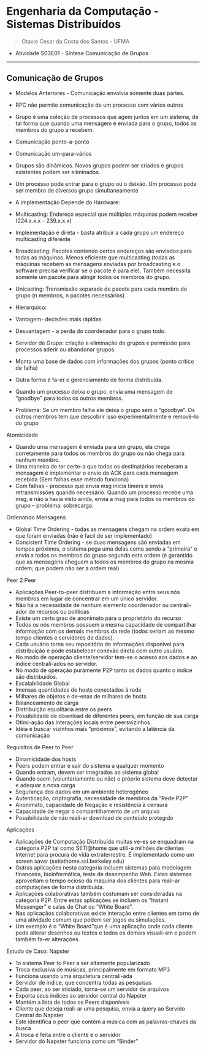 # Engenharia da Computação - Sistemas Distribuídos
> Otavio Cesar da Costa dos Santos - UFMA

- Atividade S03E01 - Síntese Comunicação de Grupos

---
## Comunicação de Grupos

- Modelos Anteriores - Comunicação envolvia somente duas partes.
- RPC não permite comunicação de um processo com vários outros
- Grupo é uma coleção de processos que agem juntos em um sistema, de tal forma que quando uma mensagem é enviada para o grupo, todos os membros do grupo a recebem.
- Comunicação ponto-a-ponto
- Comunicação um-para-vários
- Grupos são dinâmicos. Novos grupos podem ser criados e grupos existentes podem ser eliminados. 
- Um processo pode entrar para o grupo ou o deixáo. Um processo pode ser membro de diversos grupo simultaneamente
- A implementação Depende do Hardware:
- Multicasting: Endereço especial que múltiplas máquinas podem receber (224.x.x.x – 239.x.x.x)
- Implementação é direta - basta atribuir a cada grupo um endereço multicasting diferente

- Broadcasting: Pacotes contendo certos endereços são enviados para todas as máquinas. Menos eficiente que multicasting (todas as máquinas recebem as mensagens enviadas por broadcasting e o software precisa verificar se o pacote é para ele). Também necessita somente um pacote para atingir todos os membros do grupo.
- Unicasting: Transmissão separada de pacote para cada membro do grupo (n membros, n pacotes necessários)
- Hierarquico:
- Vantagem- decisões mais rápidas
- Desvantagem - a perda do coordenador para o grupo todo.
- Servidor de Grupo: criação e eliminação de grupos e permissão para processos aderir ou abandonar grupos.
- Monta uma base de dados com informações dos grupos (ponto crítico de falha)
- Outra forma é fa-er o gerenciamento de forma distribuída.
- Quando um processo deixa o grupo, envia uma mensagem de “goodbye” para todos os outros membros.
- Problema: Se um membro falha ele deixa o grupo sem o “goodbye”. Os outros membros tem que descobrir isso experimentalmente e removê-lo do grupo

Atomicidade

- Quando uma mensagem é enviada para um grupo, ela chega corretamente para todos os membros do grupo ou não chega para nenhum membro.
- Uma maneira de ter certe-a que todos os destinatários receberam a mensagem é implementar o envio do ACK para cada mensagem recebida (Sem falhas esse método funciona)
- Com falhas - processo que envia msg inicia timers e envia retransmissões quando necessário. Quando um processo recebe uma msg, e não a havia visto ainda, envia a msg para todos os membros do grupo – problema: sobrecarga.

Ordenando Mensagens

- Global Time Ordering - todas as mensagens chegam na ordem exata em que foram enviadas (não é facil de ser implementado)
- Consistent Time Ordering - se duas mensagens são enviadas em tempos próximos, o sistema pega uma delas como sendo a “primeira” e envia a todos os membros do grupo segundo esta ordem (é garantido que as mensagens cheguem a todos os membros do grupo na mesma ordem; que podem não ser a ordem real)

Peer 2 Peer

- Aplicações Peer-to-peer distribuem a informação entre seus nós membros em lugar de concentrar em um único servidor.
- Não há a necessidade de nenhum elemento coordenador ou centrali-ador de recursos ou políticas
- Existe um certo grau de anonimato para o proprietário do recurso
- Todos os nós membros possuem a mesma capacidade de compartilhar informação com os demais membros da rede (todos seriam ao mesmo tempo clientes e servidores de dados).
- Cada usuário torna seu repositório de informações disponível para distribuição e pode estabelecer conexão direta com outro usuário.
- No modo de operação cliente/servidor tem-se o acesso aos dados e ao índice centrali-ados no servidor.
- No modo de operação puramente P2P tanto os dados quanto o índice são distribuídos.
- Escalabilidade Global
- Imensas quantidades de hosts conectados à rede
- Milhares de objetos e de-enas de milhares de hosts
- Balanceamento de carga
- Distribuição equalitária entre os peers
- Possibilidade de download de diferentes peers, em função
de sua carga
- Otimi-ação das interações locais entre peersvizinhos
- Idéia é buscar vizinhos mais “próximos”, evitando a
latência da comunicação

Requisitos de Peer to Peer
- Dinamicidade dos hosts
- Peers podem entrar e sair do sistema a qualquer momento
- Quando entram, devem ser integrados ao sistema global
- Quando saem (voluntariamente ou não) o próprio sistema deve detectar e adequar a nova carga
- Segurança dos dados em um ambiente heterogêneo
- Autenticação, criptografia, necessidade de membros da “Rede P2P”
- Anonimato, capacidade de Negação e resistência à censura
- Capacidade de negar o compartilhamento de um arquivo
- Possibilidade de não reali-ar download de conteúdo protegido

Aplicações

- Aplicações de Computação Distribuída muitas ve-es se enquadram na categoria P2P tal como SETI@home que utili-a milhões de clientes Internet para procura de vida extraterrestre. É implementado como um screen saver (setiathome.ssl.berkeley.edu)
- Outras aplicações nesta categoria incluem sistemas para modelagem financeira, bioinformática, teste de desempenho Web. Estes sistemas aproveitam o tempo ocioso da máquina dos clientes para reali-ar computações de forma distribuída.
- Aplicações colaborativas também costumam ser consideradas na categoria P2P. Entre estas aplicações se incluem os “Instant Messenger” e salas de Chat ou “White Board”.
- Nas aplicaçãos colaborativas existe interação entre clientes em torno de uma atividade comum que podem ser jogos ou simulações.
- Um exemplo é o “White Board”que é uma aplicação onde cada cliente pode alterar desenhos ou textos e todos os demais visuali-am e podem também fa-er alterações.

Estudo de Caso: Napster

- 1o sistema Peer to Peer a ser altamente popularizado
- Troca exclusiva de músicas, principalmente em formato MP3
- Funciona usando uma arquitetura centrali-ada
- Servidor de índice, que concentra todas as pesquisas
- Cada peer, ao ser iniciado, torna-se um servidor de arquivos
- Exporta seus índices ao servidor central do Napster
- Mantém a lista de todos os Peers disponíveis
- Cliente que deseja reali-ar uma pesquisa, envia a query ao Servido Central do Napster
- Este identifica o peer que contém a música com as palavras-chaves da busca
- A troca é feita entre o cliente e o servidor
- Servidor do Napster funciona como um “Binder”